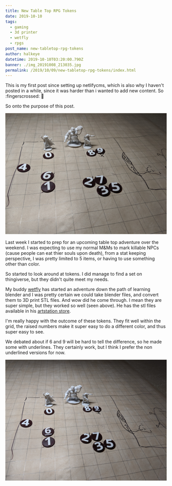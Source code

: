```yaml
---
title: New Table Top RPG Tokens
date: 2019-10-10
tags:
  - gaming
  - 3d printer
  - wetfly
  - rpgs
post_name: new-tabletop-rpg-tokens
author: halkeye
datetime: 2019-10-10T03:20:00.790Z
banner: ./img_20191008_213035.jpg
permalink: /2019/10/09/new-tabletop-rpg-tokens/index.html
---
```

This is my first post since setting up netlifycms, which is also why I haven't posted in a while, since it was harder than i wanted to add new content. So :fingerscrossed: 🤞

So onto the purpose of this post.

![newly printed out tokens on a battle mat](img_20191009_171043.jpg "So a monkey walks into a bar")

Last week I started to prep for an upcoming table top adventure over the weekend. I was expecting to use my normal M&Ms to mark killable NPCs (cause people can eat thier souls upon death), from a stat keeping perspective, I was pretty limited to 5 items, or having to use something other than color.

So started to look around at tokens. I did manage to find a set on thingiverse, but they didn't quite meet my needs. 

My buddy [wetfly](https://wetfly.artstation.com/store/MeK3/3d-printable-generic-tokens-for-rpgs-labelled-0-9) has started an adventure down the path of learning blender and I was pretty certain we could take blender files, and convert them to 3D print STL files. And wow did he come through. I mean they are super simple, but they worked so well (seen above). He has the stl files available in his [artstation store](https://wetfly.artstation.com/store/MeK3/3d-printable-generic-tokens-for-rpgs-labelled-0-9).

I'm really happy with the outcome of these tokens. They fit well within the grid, the raised numbers make it super easy to do a different color, and thus super easy to see.

We debated about if 6 and 9 will be hard to tell the difference, so he made some with underlines. They certainly work, but I think I prefer the non underlined versions for now.

![newly printed out tokens on a battle mat (underline version)](img_20191009_171107.jpg "Underline version")

